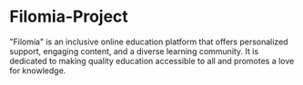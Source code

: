 # Filomia-Project
"Filomía" is an inclusive online education platform that offers personalized support, engaging content, and a diverse learning community. It is dedicated to making quality education accessible to all and promotes a love for knowledge.
